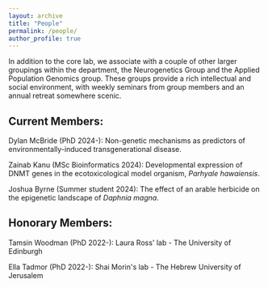 ```yaml
---
layout: archive
title: "People"
permalink: /people/
author_profile: true
---
```


In addition to the core lab, we associate with a couple of other larger groupings within the department, the Neurogenetics Group and the Applied Population Genomics group. These groups provide a rich intellectual and social environment, with weekly seminars from group members and an annual retreat somewhere scenic.

<h2>Current Members:</h2>
Dylan McBride (PhD 2024-): Non-genetic mechanisms as predictors of environmentally-induced transgenerational disease.

Zainab Kanu (MSc Bioinformatics 2024): Developmental expression of DNMT genes in the ecotoxicological model organism, <i>Parhyale hawaiensis</i>.

Joshua Byrne (Summer student 2024): The effect of an arable herbicide on the epigenetic landscape of <i>Daphnia magna</i>.


<h2>Honorary Members:</h2>
Tamsin Woodman (PhD 2022-): Laura Ross' lab - The University of Edinburgh

Ella Tadmor (PhD 2022-): Shai Morin's lab - The Hebrew University of Jerusalem

<!-- <h2>Alumni:</h2> -->